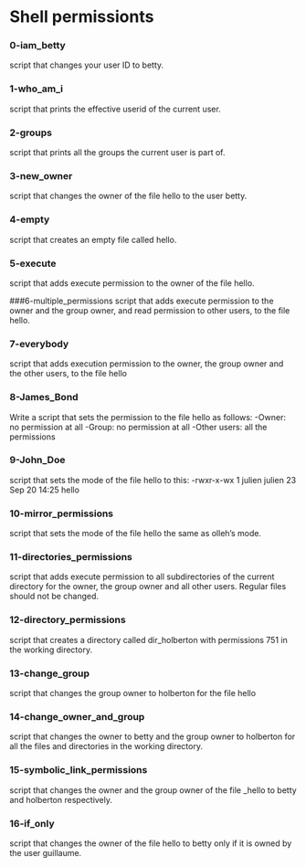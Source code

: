 # Shell permissionts

### 0-iam_betty
script that changes your user ID to betty.

### 1-who_am_i
script that prints the effective userid of the current user.

### 2-groups
script that prints all the groups the current user is part of.

### 3-new_owner
script that changes the owner of the file hello to the user betty.

### 4-empty
script that creates an empty file called hello.

### 5-execute
script that adds execute permission to the owner of the file hello.

###6-multiple_permissions
script that adds execute permission to the owner and the group owner, and read permission to other users, to the file hello.

### 7-everybody
script that adds execution permission to the owner, the group owner and the other users, to the file hello

### 8-James_Bond
Write a script that sets the permission to the file hello as follows:
-Owner: no permission at all
-Group: no permission at all
-Other users: all the permissions

### 9-John_Doe
script that sets the mode of the file hello to this:
-rwxr-x-wx 1 julien julien 23 Sep 20 14:25 hello

### 10-mirror_permissions
script that sets the mode of the file hello the same as olleh’s mode.

### 11-directories_permissions
script that adds execute permission to all subdirectories of the current directory for the owner, the group owner and all other users. Regular files should not be changed.

### 12-directory_permissions
script that creates a directory called dir_holberton with permissions 751 in the working directory.

### 13-change_group
script that changes the group owner to holberton for the file hello

### 14-change_owner_and_group
script that changes the owner to betty and the group owner to holberton for all the files and directories in the working directory.

### 15-symbolic_link_permissions
script that changes the owner and the group owner of the file _hello to betty and holberton respectively.

### 16-if_only
script that changes the owner of the file hello to betty only if it is owned by the user guillaume.